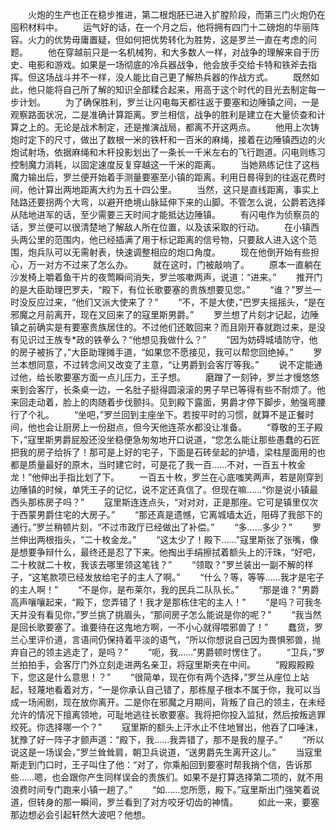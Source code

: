 　　火炮的生产也正在稳步推进，第二根炮胚已进入扩膛阶段，而第三门火炮仍在囤积材料中。
　　运气好的话，在一个月之后，他将拥有四门十二磅炮的华丽阵容。火力的优势毋庸置疑，但如何把优势转化为胜势，这是罗兰一直在考虑的问题。
　　他在穿越前只是一名机械狗，和大多数人一样，对战争的理解来自于历史、电影和游戏。如果是一场彻底的冷兵器战争，他会放手交给卡特和铁斧去指挥。但这场战斗并不一样，没人能比自己更了解热兵器的作战方式。
　　既然如此，他只能将自己所了解的知识全部糅合起来，用高于这个时代的目光去制定每一步计划。
　　为了确保胜利，罗兰让闪电每天都往返于要塞和边陲镇之间，一是观察路面状况，二是准确计算距离。罗兰相信，战争的胜利是建立在大量侦查和计算之上的。无论是战术制定，还是推演战局，都离不开这两点。
　　他用上次铸炮时定下的尺寸，做出了数根一米的铁杆和一百米的麻绳，接着在边陲镇西边的火炮试射场，依据麻绳和木杆投影划出了一条长一千米左右的飞行跑道。闪电则练习控制魔力消耗，以固定速度反复穿越这一千米的距离。
　　当她熟练记住了这档魔力输出后，罗兰便开始着手测量要塞至小镇的距离。利用日晷得到的往返花费时间，他计算出两地距离大约为五十四公里。
　　当然，这只是直线距离，事实上陆路还要拐两个大弯，以避开绝境山脉延伸下来的山脚。不管怎么说，公爵若选择从陆地进军的话，至少需要三天时间才能抵达边陲镇。
　　有闪电作为侦察员的话，罗兰便可以很清楚地了解敌人所在位置，以及该采取的行动。
　　在小镇西头两公里的范围内，他已经插满了用于标记距离的信号物，只要敌人进入这个范围，炮兵队可以无需射表，快速调整相应的炮口角度。
　　现在他倒开始有些担心，万一对方不过来了怎么办。
　　就在这时，门被敲响了。
　　原本一直躺在沙发椅上嚼着鱼干片的夜莺瞬间消失，罗兰咳嗽两声，说道：“进来。”
　　推开门的是大臣助理巴罗夫，“殿下，有位长歌要塞的贵族想要见您。”
　　“谁？”罗兰一时没反应过来，“他们又派大使来了？”
　　“不，不是大使，”巴罗夫摇摇头，“是在邪魔之月前离开，现在又回来了的寇里斯男爵。”
　　罗兰想了片刻才记起，边陲镇之前确实是有要塞贵族居住的。不过他们还敢回来？而且刚开春就跑过来，是没有见识过王族专*政的铁拳么？“他想见我做什么？”
　　“因为妨碍城墙防守，他的房子被拆了，”大臣助理摊手道，“如果您不愿接见，我可以帮您回绝掉。”
　　罗兰本想同意，不过转念间又改变了主意，“让男爵到会客厅等我。”
　　说不定能通过他，给长歌要塞方面一点儿压力，王子想。
　　磨蹭了一刻钟，罗兰才慢悠悠来到会客厅，长条桌一边，一名肚子挺得圆滚滚的男子早已等得有些不耐烦了。他来回走动着，脸上的肉随着步伐颤抖。见到殿下露面，男爵才停下脚步，勉强弯腰行了个礼。
　　“坐吧，”罗兰回到主座坐下。若按平时的习惯，就算不是正餐时间，他也会让厨房上一份甜点，但今天他连茶水都没让准备。
　　“尊敬的王子殿下，”寇里斯男爵屁股还没坐稳便急匆匆地开口说道，“您怎么能让那些愚蠢的石匠把我的房子给拆了！那可是上好的宅子，下面是石砖垒起的护墙，梁柱屋面用的也都是质量最好的原木，当时建它时，可是花了我一百……不对，一百五十枚金龙！”他伸出手指比划了下。
　　一百五十枚，罗兰在心底嗤笑两声，若是刚穿到边陲镇的时候，单凭王子的记忆，说不定还真信了。但现在嘛……“你是说小镇最西头那栋房子吗？”
　　寇里斯连连点头，“对对对，正是那座。它可是镇里仅次于西蒙男爵住宅的大房子。”
　　“那还真是遗憾，它离城墙太近，阻碍了我部下的通行。”罗兰稍顿片刻，“不过市政厅已经做出了补偿。”
　　“多……多少？”
　　罗兰伸出两根指头，“二十枚金龙。”
　　“这太少了！殿下……”寇里斯张了张嘴，像是想要争辩什么，最终还是忍了下来。他掏出手绢擦拭着额头上的汗珠，“好吧，二十枚就二十枚，我该去哪里领这笔钱？”
　　“领取？”罗兰装出一副不解的样子，“这笔款项已经发放给宅子的主人了啊。”
　　“什么？等，等等……我才是宅子的主人啊！”
　　“不是你，是布莱尔，我的民兵二队队长。”
　　“那是谁？”男爵高声嚷嚷起来，“殿下，您弄错了！我才是那栋住宅的主人！”
　　“是吗？可我冬天并没有看见你，”罗兰挑了挑眉头，“那间房子怎么能说是你的呢？”
　　“我当然是回长歌要塞了。谁要待在这鬼地方啊，一不小心就得喂邪兽了！”
　　蠢货，罗兰心里评价道，言语间仍保持着平淡的语气，“所以你想说自己因为畏惧邪兽，抛弃自己的领主逃走了，是吗？”
　　“呃，我……”男爵顿时愣住了。
　　“卫兵，”罗兰拍拍手，会客厅门外立刻走进两名亲卫，将寇里斯夹在中间。
　　“殿殿殿殿下，您这是什么意思！？”
　　“很简单，现在你有两个选择，”罗兰从座位上站起，轻蔑地看着对方，“一是你承认自己错了，那栋屋子根本不属于你，我可以当成一场闹剧，现在放你离开。二是你在邪魔之月期间，背叛了自己的领主，在未经允许的情况下擅离领地，可耻地逃往长歌要塞。我将把你投入监狱，然后按叛逃罪绞死。你选择哪一个？”
　　寇里斯的额头上汗水止不住地冒出，他吞了口唾沫，犹豫了好一阵子才颤声道：“殿下，我……我弄错了，那不是我的屋子。”
　　“所以说这是一场误会，”罗兰耸耸肩，朝卫兵说道，“送男爵先生离开这儿。”
　　当寇里斯走到门口时，王子叫住了他：“对了，你乘船回到要塞时帮我捎个信，告诉那些……嗯，也会跟你产生同样误会的贵族们。如果不是打算选择第二项的，就不用浪费时间专门跑来小镇一趟了。”
　　“如……您所愿，殿下。”寇里斯出门强笑着说道，但转身的那一瞬间，罗兰看到了对方咬牙切齿的神情。
　　如此一来，要塞那边想必会引起轩然大波吧？他想。